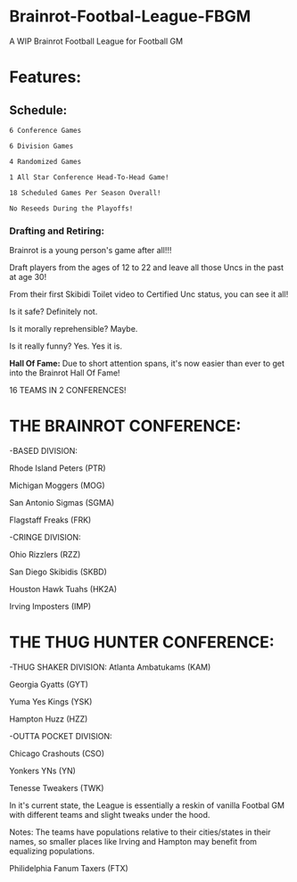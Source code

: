 # Brainrot-Footbal-League-FBGM
A WIP Brainrot Football League for Football GM

# Features:

## Schedule:
  
	6 Conference Games
  
	6 Division Games
  
	4 Randomized Games
  
	1 All Star Conference Head-To-Head Game!
  
	18 Scheduled Games Per Season Overall!
  
	No Reseeds During the Playoffs!



### Drafting and Retiring:
Brainrot is a young person's game after all!!!

Draft players from the ages of 12 to 22 and leave all those Uncs in the past at age 30!

From their first Skibidi Toilet video to Certified Unc status, you can see it all!

Is it safe? Definitely not. 

Is it morally reprehensible? Maybe. 

Is it really funny? Yes. Yes it is.


**Hall Of Fame:**
Due to short attention spans, it's now easier than ever to get into the Brainrot Hall Of Fame!



16 TEAMS IN 2 CONFERENCES!


# THE BRAINROT CONFERENCE:


  -BASED DIVISION:
   
   Rhode Island Peters (PTR)
   
   Michigan Moggers (MOG)
   
   San Antonio Sigmas (SGMA)
   
   Flagstaff Freaks (FRK)
   


  -CRINGE DIVISION:
  
   Ohio Rizzlers (RZZ)
   
   San Diego Skibidis (SKBD)
   
   Houston Hawk Tuahs (HK2A)
   
   Irving Imposters (IMP)


# THE THUG HUNTER CONFERENCE:


  -THUG SHAKER DIVISION:
   Atlanta Ambatukams (KAM)
   
   Georgia Gyatts (GYT)
   
   Yuma Yes Kings (YSK)
   
   Hampton Huzz (HZZ)
   

   
  -OUTTA POCKET DIVISION:
  
   Chicago Crashouts (CSO)
   
   Yonkers YNs (YN)
   
   Tenesse Tweakers (TWK)


In it's current state, the League is essentially a reskin of vanilla Footbal GM with different teams and slight tweaks under the hood.

Notes:
The teams have populations relative to their cities/states in their names, so smaller places like Irving and Hampton may benefit from equalizing populations.
   
   Philidelphia Fanum Taxers (FTX)

